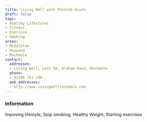 ```yaml
---
title: Living Well with Pennine Acute
draft: false
tags:
- Healthy Lifestyles
- Fitness
- Exercise
- Smoking
areas:
- Middleton
- Heywood
- Rochdale
contact:
  addresses:
  - Living Well, Lock 50, Oldham Road, Rochdale
  phone:
  - 01706 751 190
  web_addresses:
  - http://www.livingwellrochdale.com
---
```


### Information
Impoving lifestyle, Stop smoking, Healthy Weight, Starting exercises
